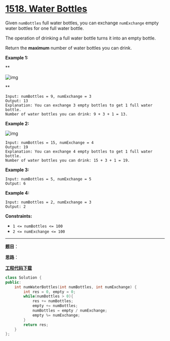 # [1518. Water Bottles](https://leetcode.com/problems/water-bottles/)

Given `numBottles` full water bottles, you can exchange `numExchange` empty water bottles for one full water bottle.

The operation of drinking a full water bottle turns it into an empty bottle.

Return the **maximum** number of water bottles you can drink.

**Example 1:**

**

![img](https://assets.leetcode.com/uploads/2020/07/01/sample_1_1875.png)

**

```
Input: numBottles = 9, numExchange = 3
Output: 13
Explanation: You can exchange 3 empty bottles to get 1 full water bottle.
Number of water bottles you can drink: 9 + 3 + 1 = 13.
```

**Example 2:**

![img](https://assets.leetcode.com/uploads/2020/07/01/sample_2_1875.png)

```
Input: numBottles = 15, numExchange = 4
Output: 19
Explanation: You can exchange 4 empty bottles to get 1 full water bottle.
Number of water bottles you can drink: 15 + 3 + 1 = 19.
```

**Example 3:**

```
Input: numBottles = 5, numExchange = 5
Output: 6
```

**Example 4:**

```
Input: numBottles = 2, numExchange = 3
Output: 2
```

**Constraints:**

* `1 <= numBottles <= 100`
* `2 <= numExchange <= 100`

-----

**题目**：

**思路**：

[**工程代码下载**](https://github.com/shenkh/leetcode)

```cpp
class Solution {
public:
    int numWaterBottles(int numBottles, int numExchange) {
        int res = 0, empty = 0;
        while(numBottles > 0){
            res += numBottles;
            empty += numBottles;
            numBottles = empty / numExchange;
            empty %= numExchange;
        }
        return res;
    }
};
```
